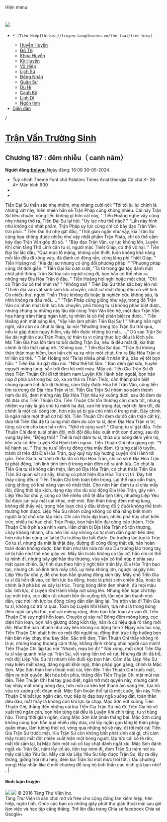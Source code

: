 Hiện menu
# [ ![](https://truyen.tangthuvien.vn/images/logo-web-gray.png) ](https://truyen.tangthuvien.vn "doc truyen")
  *     * [Tiên Hiệp](https://truyen.tangthuvien.vn/the-loai/tien-hiep)
    * [Huyền Huyễn](https://truyen.tangthuvien.vn/the-loai/huyen-huyen)
    * [Đô Thị](https://truyen.tangthuvien.vn/the-loai/do-thi)
    * [Khoa Huyễn](https://truyen.tangthuvien.vn/the-loai/khoa-huyen)
    * [Kỳ Huyễn](https://truyen.tangthuvien.vn/the-loai/ky-huyen)
    * [Võ Hiệp](https://truyen.tangthuvien.vn/the-loai/vo-hiep)
    * [Lịch Sử](https://truyen.tangthuvien.vn/the-loai/lich-su)
    * [Đồng Nhân](https://truyen.tangthuvien.vn/the-loai/dong-nhan)
    * [Quân Sự](https://truyen.tangthuvien.vn/the-loai/quan-su)
    * [Du Hí](https://truyen.tangthuvien.vn/the-loai/du-hi)
    * [Cạnh Kỹ](https://truyen.tangthuvien.vn/the-loai/canh-ky)
    * [Linh Dị](https://truyen.tangthuvien.vn/the-loai/linh-di)
    * [Ngôn tình](https://ngontinh.tangthuvien.vn/)
  * [Diễn đàn](http://tangthuvien.vn/forum)


/
# [Trận Vấn Trường Sinh](https://truyen.tangthuvien.vn/doc-truyen/tran-van-truong-sinh "Trận Vấn Trường Sinh")
## Chương 187 : đêm nhiễu（ canh năm）
**Người đăng:[bolynu ](https://truyen.tangthuvien.vn/converter/bolynu)**
Ngày đăng: 16:09 30-05-2024
. 
  * Tuỳ chỉnh
Theme
Font chữ
Palatino Times Arial Georgia
Cỡ chữ
_A-_ 26 _A+_
Màn hình
900
  * [](https://truyen.tangthuvien.vn/doc-truyen/tran-van-truong-sinh/chuong-187#list-comment "Bình luận")
  * [](https://truyen.tangthuvien.vn/nap-xu "Nạp tiền")


Tiền Đại Sư thần sắc nhẹ nhõm, nhẹ nhàng cười nói: "Tới tới lui lui chính là những vật này, hiển nhiên hắn sẽ Trận Pháp cũng không nhiều. Cái này Trận Sư tiêu chuẩn, cũng liền không gì hơn cái này, " Tiền Hoằng nghe vậy cũng nhẹ nhàng thở ra. Tiền Đại Sư lại hỏi: "Uy lực như thế nào? " "Lần này hình như không có nhất phẩm, Trận Pháp uy lực cũng chỉ có bảy đạo Trận Văn trái phải. " Tiền Đại Sư nhẹ gật đầu, "Thời gian ngắn như vậy, kia Trận Sư cũng họa không được nhiều như vậy nhất phẩm Trận Pháp, chỉ có thể cầm bảy đạo Trận Văn góp đủ số. " "Bảy đạo Trận Văn, uy lực không lớn, Luyện Khí chín tầng Thổ Linh căn tu sĩ, người mặc Thiết Giáp, có thể vô hại. " Tiền Đại Sư lắc đầu, "Quá mức lỗ mãng, không cần thiết, luôn không khả năng mỗi lần đều đi xông vào, đã đánh cỏ động rắn, cũng lãng phí Thiết Giáp. " Tiền Hoằng nói "Kia đại sư nhưng có ứng đối phương pháp. " "Phương pháp cũng rất đơn giản. " Tiền Đại Sư cười cười, "Ta từ trong gia tộc đánh một chút phổ thông Trận Sư tùy các ngươi cùng đi, bọn hắn có thể nhìn ra những này Địa Hỏa Trận ở đâu. " Tiền Hoằng hơi nghi hoặc một chút, "Chỉ có Trận Sư có thể nhìn ra? " "Không sai! " Tiền Đại Sư thần sắc bay lên nói "Thiên địa vạn vật sinh sinh lưu chuyển, nhất cử nhất động đều có vết tích. Có nhiều thứ, ngươi Thần Thức không đủ hoặc là nghiên cứu không sâu, là nhìn không ra đầu mối......" "Trận Pháp cũng giống như vậy, trong đó Trận Văn có nhàn nhạt linh lực lưu chuyển, phổ thông tu sĩ không phân biệt được, nhưng chúng ta những này lâu dài cùng Trận Văn liên hệ, một đạo Trận Văn họa hàng trăm hàng ngàn lượt, tự nhiên là có thể phân biệt ra được. " Tiền Hoằng ánh mắt sáng lên, "Vậy liền làm phiền Tiền Đại Sư ! " Nhưng hắn nghĩ nghĩ, vẫn còn có chút lo lắng, lại nói "Nhường trong tộc Trận Sư trôi qua, nếu là gặp được nguy hiểm, vậy liền được không bù mất......" Dù sao Trận Sư lâu dài nghiên cứu Trận Pháp, tự thân tu vi cùng thực lực đều là lệch yếu. Mà Tiền Gia hoa lớn tâm tư bồi dưỡng Trận Sư, nếu là đều mất đi, kia thật chính là tổn thất nặng nề. "Không sao. " Tiền Đại Sư đạo, "Trận Sư không thân thân mạo hiểm, bọn hắn chỉ xa xa nhìn một chút, tìm ra Địa Hỏa Trận vị trí liền có thể. " Tiền Hoằng nói "Ta lại nhiều phái ít nhân thủ, bảo vệ tốt bọn hắn. " Tiền Đại Sư gật đầu nói: "Như thế tốt lắm. " Ban đêm giờ sửu, huyền nguyệt mông lung, sắc trời đen kịt một màu. Mấy cái Tiền Gia Trận Sư đi theo Tiền Thuận Chi đi tới thành nam Luyện Khí Hành bên ngoài, bọn hắn núp ở phía xa trong bụi cỏ, xa xa thả ra Thần Thức, cẩn thận phân biệt chung quanh linh lực dị thường, cảm thấy được Hỏa hệ Trận Văn, cũng liền tìm ra trong đó Địa Hỏa Trận vị trí. Tiền Gia Trận Sư nhóm so sánh thành nam dư đồ, đem những này Địa Hỏa Trận tiêu ký xuống dưới, sau đó đem dư đồ đưa cho Tiền Thuận Chi. Tiền Thuận Chi tổn thương còn chưa tốt, nhưng nhiệm vụ này là gia chủ tự mình hạ đạt, can hệ trọng đại, một khi làm tốt, đó chính là một cái công lớn, hơn nữa sẽ bị gia chủ nhìn ở trong mắt. Đây chính là ngàn năm một thuở cơ hội tốt. Tiền Thuận Chi đem dư đồ cẩn thận cất kỹ, đưa tới Tiền Gia đệ tử cùng một đám du côn tu sĩ, đem Địa Hỏa Trận vị trí, từng cái chỉ cho bọn hắn nhìn. "Nhớ rõ ràng sao? " Chúng tu sĩ gật đầu. Tiền Thuận Chi đem tu sĩ phân đội, mỗi đội đều tiêu xuất một con đường, sau đó vung tay lên, "Động thủ! " Thế là một đám tu sĩ, thừa dịp bóng đêm yểm hộ, liền vừa sờ đến Luyện Khí Hành bên ngoài. Tiền Thuận Chi nhỏ giọng nói: "Y kế hành sự. " Thủ hạ tu sĩ liền tự động chia mấy đám, từ từng cái lộ tuyến, tránh đi trên đất Địa Hỏa Trận, quỷ quỷ túy túy hướng Luyện Khí Hành tới gần. Tiền Gia tu sĩ tránh đi đại đa số Địa Hỏa Trận, chỉ có số ít Địa Hỏa Trận bị phát động, linh linh tinh tinh ở trong màn đêm nổ ra ánh lửa. Có chút là Tiền Gia tu sĩ không cẩn thận, lầm sờ Địa Hỏa Trận, có chút thì là Tiền Gia Trận Sư quan sát sơ sẩy, không có phát hiện Địa Hỏa Trận vị trí. Đây hết thảy cũng đều ở Tiền Thuận Chi tính toán bên trong. Lại thế nào cẩn thận, cũng không có khả năng vạn vô nhất thất. Cho nên hắn đem tu sĩ chia mấy đội, đồng thời tập kích, dạng này cho dù xúc động Địa Hỏa Trận, gây nên Liệp Yêu Sư chú ý, cũng có thể nhiều chỗ tề đầu tịnh tiến, nhường Liệp Yêu Sư được cái này mất cái khác, mệt mỏi. Bản thân bóng đêm mông lung, không dễ thấy vật, trong hỗn loạn chú ý đầu không để ý đuôi không thể bình thường hơn được. Liệp Yêu Sư nhóm cũng không có khả năng biết mình người là từ chỗ nào tập kích. Chỉ cần thừa dịp loạn, nhiều phá hủy chút kiến trúc, nhiều hư hao chút Trận Pháp, bọn hắn liền đại công cáo thành. Tiền Thuận Chi ở phía xa nhìn xem. Hắn chân bị Địa Hỏa Trận nổ tổn thương, chạy không nhanh, cho nên lần này không có tự mình dẫn người tiến đến, hơn nữa hắn cũng sợ lại bị Du trưởng lão bắt được. Du trưởng lão tuy là Trúc Cơ tu sĩ, nhưng da mặt là thật dày, đường đi cũng đúng thật dã, hắn hoàn toàn đoán không được, bản thân như lần nữa rơi vào Du trưởng lão trong tay, sẽ bị hắn như thế nào giày vò. Mấy lần trước không có lấy cớ, hắn chỉ có thể tự mình đi, nhưng bây giờ hắn thụ thương, vừa vặn có thể núp ở phía sau mặt quan chiến. Sự tình dựa theo hắn ý nghĩ tiến triển lấy. Địa Hỏa Trận bạo tạc, nhưng chỉ có linh tinh mấy chỗ, uy hiếp không lớn, ngược lại gây nên Liệp Yêu Sư chú ý, để cho bọn hắn giương đông kích tây. Mấy chỗ Tiền Gia tu sĩ đã hỗn đi vào, có linh lực ba động, hoặc là phát sinh chiến đấu, hoặc là chính là ở phá bỏ và xây lại trúc. Trong bóng đêm đen nhánh, đủ mọi màu sắc linh lực, ở Luyện Khí Hành khắp nơi sáng lên. Nhưng hỗn loạn chỉ tiếp tục một trận, cục diện rất nhanh liền ổn xuống tới, lộn xộn âm thanh nhỏ dần, các nơi linh lực ba động cũng dần dần lắng lại. Trà trộn vào đi Tiền Gia tu sĩ, không có trở ra qua. Toàn bộ Luyện Khí Hành, tựa như là trong bóng đêm nghỉ lại yêu thú, mở cái miệng rộng, đem bọn hắn toàn ăn vào đi. Tiền Thuận Chi suy nghĩ hỗn loạn. Chuyện gì xảy ra? Bóng đêm mông lung, cục diện hỗn loạn, bọn hắn giương đông kích tây, hẳn là có hiệu quả rõ ràng mới đối. Như thế nào nhanh như vậy liền không có động tĩnh ? Ngay vào lúc này, Tiền Thuận Chi phát hiện có một đội người ra, đồng thời trực tiếp hướng bọn hắn bên này chạy như bay đến. Sắc trời đen, Tiền Thuận Chi thấy không rõ là ai, nhưng loáng thoáng cảm thấy, khẳng định không phải người của mình! Tiền Thuận Chi lập tức nói "Nhanh, mau bỏ đi! " Nói xong, một chút Tiền Gia tu sĩ vây quanh mấy cái Trận Sư, vội vàng liền trở về rút. Nhưng đã thì đã trễ, một đội Liệp Yêu Sư rất nhanh liền đuổi kịp bọn hắn. Cầm đầu Liệp Yêu Sư mày kiếm mắt sáng, dáng người khôi ngô, thân pháp gọn gàng, chính là Mặc Sơn. Mặc Sơn thân hình thoắt một cái, liền đến Tiền Thuận Chi trước mặt, đấm ra một quyền, liệt hỏa bốn phía, thẳng đến Tiền Thuận Chi mặt mũi mà đến. Tiền Thuận Chi hai tay giao điệt, ngăn trở một quyền này, nhưng cánh tay nháy mắt nóng bỏng đau, hơn nữa có kẽo kẹt thanh âm vang lên, tựa hồ vừa có xương cốt đoạn mất. Mặc Sơn thuận thế lại là một cước, lần này Tiền Thuận Chi bất lực ngăn cản, trực tiếp bị đạp bay ngã xuống đất, toàn thân đều đau, mắt thấy là không còn khí lực lại chạy. Mặc Sơn vứt xuống Tiền Thuận Chi, thẳng đến những cái kia Tiền Gia Trận Sư mà đi. Tiền Gia hộ vệ xuất thủ ngăn cản, bọn hắn từng cái đều là Luyện Khí chín tầng, tu vi hùng hậu. Trong thời gian ngắn, cùng Mặc Sơn bất phân thắng bại. Mặc Sơn cũng không cùng bọn hắn quá nhiều dây dưa, chỉ lấy ngắn gọn lăng lệ thân pháp quần nhau, lầm tưởng thời cơ, vòng qua những hộ vệ này, đi tới một cái Tiền Gia Trận Sư trước mặt. Kia Trận Sư còn không biết phát sinh cái gì, chỉ cảm thấy trước mắt đột nhiên xuất hiện một bóng người, lập tức cái cổ tê rần, mắt tối sầm lại, bị Mặc Sơn một cái cổ tay chặt đánh ngất xỉu. Mặc Sơn đánh ngất xỉu Trận Sư, nắm lấy cổ áo, tiện tay ném đi, đem Trận Sư ném nơi xa mấy cái Liệp Yêu Sư. Mấy cái kia Liệp Yêu Sư tiếp được Trận Sư, lấy ra dây thừng, giống trói như heo, đem kia Trận Sư một mực trói tốt. ( tấu chương xong) 
Hãy nhấn like ở mỗi chương để ủng hộ tinh thần các dịch giả bạn nhé!
. 
|
#### Bình luận truyện
![](https://truyen.tangthuvien.vn/images/ajax-loader-tr.gif)
![](https://truyen.tangthuvien.vn/images/logo-web-gray.png)
© 2016 Tàng Thư Viện Inc.  
Tàng Thư Viện là sân chơi mở và free cho cộng đồng fan kiếm hiệp, tiên hiệp, ngôn tình. Chúc các bạn có những giây phút thư giãn thoải mái sau giờ làm việc và học tập căng thẳng. 
Trở lên đầu trang
Chia sẻ facebook
Chia sẻ Google+
